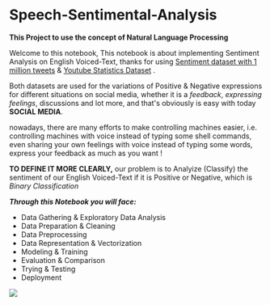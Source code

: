 # Speech-Sentimental-Analysis

**This Project to use the concept of Natural Language Processing**

   Welcome to this notebook, This notebook is about implementing Sentiment Analysis on English Voiced-Text, thanks for using [Sentiment dataset with 1 million tweets](https://www.kaggle.com/datasets/tariqsays/sentiment-dataset-with-1-million-tweets) & [Youtube Statistics Dataset](https://www.kaggle.com/datasets/advaypatil/youtube-statistics/versions/1) .

   Both datasets are used for the variations of Positive & Negative expressions for different situations on social media, whether it is a *feedback*, *expressing feelings*, discussions and lot more, and that's obviously is easy with today **SOCIAL MEDIA**.
   
   nowadays, there are many efforts to make controlling machines easier, i.e. controlling machines with voice instead of typing some shell commands, even sharing your own feelings with voice instead of typing some words, express your feedback as much as you want !
   
   **TO DEFINE IT MORE CLEARLY,** our problem is to Analyize (Classify) the sentiment of our English Voiced-Text if it is Positive or Negative, which is *Binary Classification*
   
   ***Through this Notebook you will face:***
* Data Gathering & Exploratory Data Analysis
* Data Preparation & Cleaning
* Data Preprocessing
* Data Representation & Vectorization
* Modeling & Training
* Evaluation & Comparison
* Trying & Testing
* Deployment

![](https://imageio.forbes.com/specials-images/imageserve/61c4dab3dcce70ad2cdf606a/0x0.jpg?format=jpg&width=1200)
